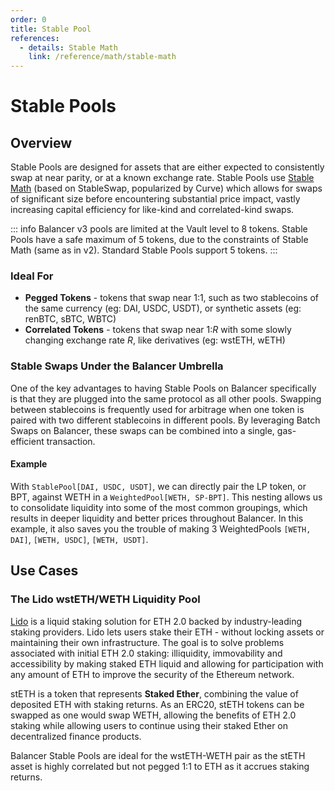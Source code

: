 ```yaml
---
order: 0
title: Stable Pool
references:
  - details: Stable Math
    link: /reference/math/stable-math
---
```


# Stable Pools

## Overview

Stable Pools are designed for assets that are either expected to consistently swap at near parity, or at a known exchange rate. Stable Pools use [Stable Math](./stable-math.md) (based on StableSwap, popularized by Curve) which allows for swaps of significant size before encountering substantial price impact, vastly increasing capital efficiency for like-kind and correlated-kind swaps.

::: info
Balancer v3 pools are limited at the Vault level to 8 tokens. Stable Pools have a safe maximum of 5 tokens, due to the constraints of Stable Math (same as in v2).
Standard Stable Pools support 5 tokens.
:::

### Ideal For

- **Pegged Tokens** - tokens that swap near 1:1, such as two stablecoins of the same currency (eg: DAI, USDC, USDT), or synthetic assets (eg: renBTC, sBTC, WBTC)
- **Correlated Tokens** - tokens that swap near 1:$R$ with some slowly changing exchange rate $R$, like derivatives (eg: wstETH, wETH)

### Stable Swaps Under the Balancer Umbrella

One of the key advantages to having Stable Pools on Balancer specifically is that they are plugged into the same protocol as all other pools. Swapping between stablecoins is frequently used for arbitrage when one token is paired with two different stablecoins in different pools. By leveraging Batch Swaps on Balancer, these swaps can be combined into a single, gas-efficient transaction.


#### Example

With `StablePool[DAI, USDC, USDT]`, we can directly pair the LP token, or BPT, against WETH in a `WeightedPool[WETH, SP-BPT]`. This nesting allows us to consolidate liquidity into some of the most common groupings, which results in deeper liquidity and better prices throughout Balancer. In this example, it also saves you the trouble of making 3 WeightedPools `[WETH, DAI]`, `[WETH, USDC]`, `[WETH, USDT]`.


## Use Cases

### **The Lido wstETH/WETH Liquidity Pool**

[Lido](https://lido.fi/) is a liquid staking solution for ETH 2.0 backed by industry-leading staking providers. Lido lets users stake their ETH - without locking assets or maintaining their own infrastructure. The goal is to solve problems associated with initial ETH 2.0 staking: illiquidity, immovability and accessibility by making staked ETH liquid and allowing for participation with any amount of ETH to improve the security of the Ethereum network.

stETH is a token that represents **Staked Ether**, combining the value of deposited ETH with staking returns. As an ERC20, stETH tokens can be swapped as one would swap WETH, allowing the benefits of ETH 2.0 staking while allowing users to continue using their staked Ether on decentralized finance products.

Balancer Stable Pools are ideal for the wstETH-WETH pair as the stETH asset is highly correlated but not pegged 1:1 to ETH as it accrues staking returns.
